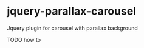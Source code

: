jquery-parallax-carousel
========================

Jquery plugin for carousel with parallax background

TODO how to
